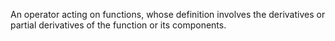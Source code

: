 An operator acting on functions, whose definition involves the
derivatives or partial derivatives of the function or its components.

